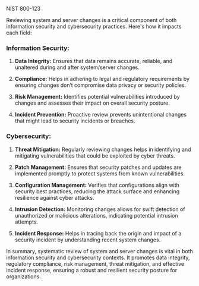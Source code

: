 
NIST 800-123

Reviewing system and server changes is a critical component of both information security and cybersecurity practices. Here's how it impacts each field:

### Information Security:

1. **Data Integrity:** Ensures that data remains accurate, reliable, and unaltered during and after system/server changes.
    
2. **Compliance:** Helps in adhering to legal and regulatory requirements by ensuring changes don’t compromise data privacy or security policies.
    
3. **Risk Management:** Identifies potential vulnerabilities introduced by changes and assesses their impact on overall security posture.
    
4. **Incident Prevention:** Proactive review prevents unintentional changes that might lead to security incidents or breaches.
    

### Cybersecurity:

1. **Threat Mitigation:** Regularly reviewing changes helps in identifying and mitigating vulnerabilities that could be exploited by cyber threats.
    
2. **Patch Management:** Ensures that security patches and updates are implemented promptly to protect systems from known vulnerabilities.
    
3. **Configuration Management:** Verifies that configurations align with security best practices, reducing the attack surface and enhancing resilience against cyber attacks.
    
4. **Intrusion Detection:** Monitoring changes allows for swift detection of unauthorized or malicious alterations, indicating potential intrusion attempts.
    
5. **Incident Response:** Helps in tracing back the origin and impact of a security incident by understanding recent system changes.
    

In summary, systematic review of system and server changes is vital in both information security and cybersecurity contexts. It promotes data integrity, regulatory compliance, risk management, threat mitigation, and effective incident response, ensuring a robust and resilient security posture for organizations.